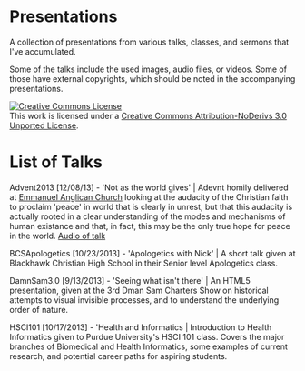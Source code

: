 Presentations
=====

A collection of presentations from various talks, classes, and sermons
that I've accumulated.

Some of the talks include the used images, audio files, or videos. Some
of those have external copyrights, which should be noted in the
accompanying presentations.

<a rel="license" href="http://creativecommons.org/licenses/by-nd/3.0/deed.en_US"><img alt="Creative Commons License" style="border-width:0" src="http://i.creativecommons.org/l/by-nd/3.0/88x31.png" /></a><br />This work is licensed under a <a rel="license" href="http://creativecommons.org/licenses/by-nd/3.0/deed.en_US">Creative Commons Attribution-NoDerivs 3.0 Unported License</a>.

List of Talks
====

Advent2013 [12/08/13] - 'Not as the world gives' | Adevnt homily delivered at [Emmanuel Anglican Church](http://emmanuelseattle.com) looking at the audacity of the Christian faith to proclaim 'peace' in world that is clearly in unrest, but that this audacity is actually rooted in a clear understanding of the modes and mechanisms of human existance and that, in fact, this may be the only true hope for peace in the world. [Audio of talk](http://s3.amazonaws.com/churchplantmedia-cms/emmanuel_anglican_church/nick_robison_peace.mp3)

BCSApologetics [10/23/2013] - 'Apologetics with Nick' | A short talk given at
Blackhawk Christian High School in their Senior level
Apologetics class.

DamnSam3.0 [9/13/2013] - 'Seeing what isn't there' | An HTML5
presentation, given at the 3rd Dman Sam Charters Show on historical attempts to visual invisible processes, and to understand the underlying order of nature.

HSCI101 [10/17/2013] - 'Health and Informatics | Introduction to Health
Informatics given to Purdue University's HSCI 101 class. Covers the
major branches of Biomedical and Health Informatics, some examples of
current research, and potential career paths for aspiring students.

